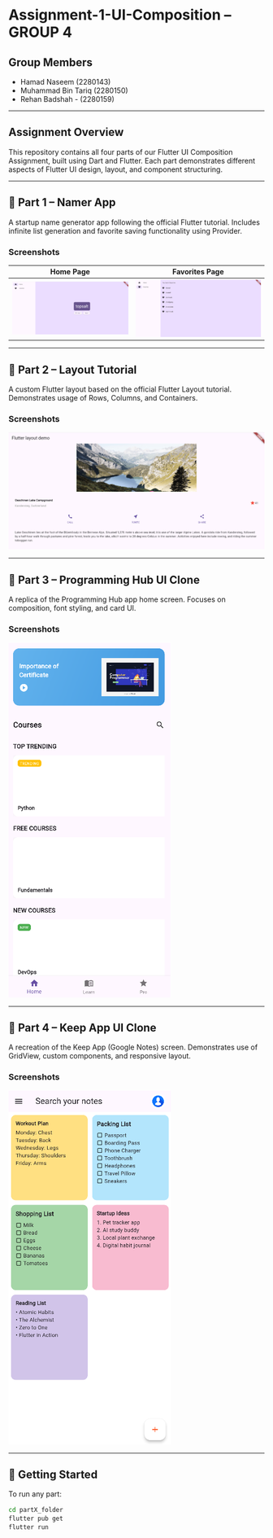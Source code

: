 # Assignment-1-UI-Composition – GROUP 4

## Group Members
- Hamad Naseem (2280143)
- Muhammad Bin Tariq (2280150)
- Rehan Badshah - (2280159)

---

## Assignment Overview

This repository contains all four parts of our Flutter UI Composition Assignment, built using Dart and Flutter.
Each part demonstrates different aspects of Flutter UI design, layout, and component structuring.

---

## 🔹 Part 1 – Namer App
A startup name generator app following the official Flutter tutorial. Includes infinite list generation and favorite saving functionality using Provider.

### Screenshots
| Home Page                    | Favorites Page                      |
| ---------------------------- | ----------------------------------- |
| ![Home](assets/homepage.png) | ![Favorites](assets/favourites.png) |


---

## 🔹 Part 2 – Layout Tutorial
A custom Flutter layout based on the official Flutter Layout tutorial. Demonstrates usage of Rows, Columns, and Containers.

### Screenshots 
![Part 2 Screenshot](assets/part2.png)

---

## 🔹 Part 3 – Programming Hub UI Clone
A replica of the Programming Hub app home screen. Focuses on composition, font styling, and card UI.

### Screenshots  
![Part 3 Screenshot](assets/part3.png)

---

## 🔹 Part 4 – Keep App UI Clone
A recreation of the Keep App (Google Notes) screen. Demonstrates use of GridView, custom components, and responsive layout.

### Screenshots 
![Part 4 Screenshot](assets/part4.png)

---

## 🚀 Getting Started

To run any part:

```bash
cd partX_folder
flutter pub get
flutter run
